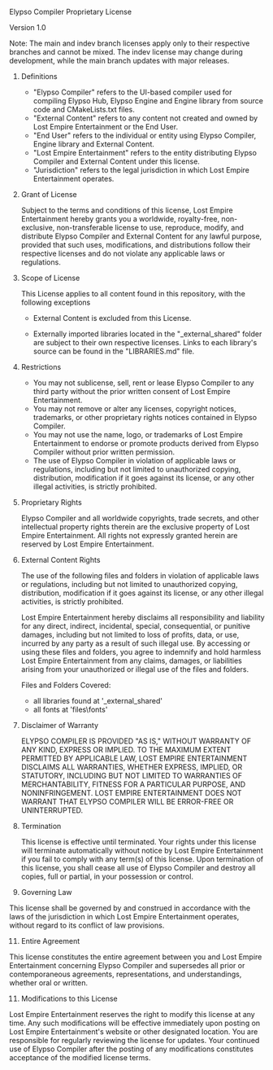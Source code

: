 Elypso Compiler Proprietary License

Version 1.0

Note: The main and indev branch licenses apply only to their respective branches and cannot be mixed. The indev license may change during development, while the main branch updates with major releases.

1. Definitions

   - "Elypso Compiler"  refers to the UI-based compiler used for compiling Elypso Hub, Elypso Engine and Engine library from source code and CMakeLists.txt files.
   - "External Content" refers to any content not created and owned by Lost Empire Entertainment or the End User.
   - "End User" refers to the individual or entity using Elypso Compiler, Engine library and External Content.
   - "Lost Empire Entertainment" refers to the entity distributing Elypso Compiler and External Content under this license.
   - "Jurisdiction" refers to the legal jurisdiction in which Lost Empire Entertainment operates.

2. Grant of License

   Subject to the terms and conditions of this license, Lost Empire Entertainment hereby grants you a worldwide, royalty-free, non-exclusive, non-transferable license to use, reproduce, modify, and distribute Elypso Compiler and External Content for any lawful purpose, provided that such uses, modifications, and distributions follow their respective licenses and do not violate any applicable laws or regulations.

3. Scope of License

   This License applies to all content found in this repository, with the following exceptions
   
   - External Content is excluded from this License.

   - Externally imported libraries located in the "_external_shared" folder are subject to their own respective licenses. Links to each library's source can be found in the "LIBRARIES.md" file.

4. Restrictions

   - You may not sublicense, sell, rent or lease Elypso Compiler to any third party without the prior written consent of Lost Empire Entertainment.
   - You may not remove or alter any licenses, copyright notices, trademarks, or other proprietary rights notices contained in Elypso Compiler.
   - You may not use the name, logo, or trademarks of Lost Empire Entertainment to endorse or promote products derived from Elypso Compiler without prior written permission.
   - The use of Elypso Compiler in violation of applicable laws or regulations, including but not limited to unauthorized copying, distribution, modification if it goes against its license, or any other illegal activities, is strictly prohibited.

6. Proprietary Rights

   Elypso Compiler and all worldwide copyrights, trade secrets, and other intellectual property rights therein are the exclusive property of Lost Empire Entertainment. All rights not expressly granted herein are reserved by Lost Empire Entertainment.

7. External Content Rights

   The use of the following files and folders in violation of applicable laws or regulations, including but not limited to unauthorized copying, distribution, modification if it goes against its license, or any other illegal activities, is strictly prohibited.

   Lost Empire Entertainment hereby disclaims all responsibility and liability for any direct, indirect, incidental, special, consequential, or punitive damages, including but not limited to loss of profits, data, or use, incurred by any party as a result of such illegal use. By accessing or using these files and folders, you agree to indemnify and hold harmless Lost Empire Entertainment from any claims, damages, or liabilities arising from your unauthorized or illegal use of the files and folders.

   Files and Folders Covered:
   - all libraries found at '_external_shared'
   - all fonts at 'files\fonts'

8. Disclaimer of Warranty

   ELYPSO COMPILER IS PROVIDED "AS IS," WITHOUT WARRANTY OF ANY KIND, EXPRESS OR IMPLIED. TO THE MAXIMUM EXTENT PERMITTED BY APPLICABLE LAW, LOST EMPIRE ENTERTAINMENT DISCLAIMS ALL WARRANTIES, WHETHER EXPRESS, IMPLIED, OR STATUTORY, INCLUDING BUT NOT LIMITED TO WARRANTIES OF MERCHANTABILITY, FITNESS FOR A PARTICULAR PURPOSE, AND NONINFRINGEMENT. LOST EMPIRE ENTERTAINMENT DOES NOT WARRANT THAT ELYPSO COMPILER WILL BE ERROR-FREE OR UNINTERRUPTED.

9. Termination

   This license is effective until terminated. Your rights under this license will terminate automatically without notice by Lost Empire Entertainment if you fail to comply with any term(s) of this license. Upon termination of this license, you shall cease all use of Elypso Compiler and destroy all copies, full or partial, in your possession or control.

10. Governing Law

   This license shall be governed by and construed in accordance with the laws of the jurisdiction in which Lost Empire Entertainment operates, without regard to its conflict of law provisions.

11. Entire Agreement

   This license constitutes the entire agreement between you and Lost Empire Entertainment concerning Elypso Compiler and supersedes all prior or contemporaneous agreements, representations, and understandings, whether oral or written.

11. Modifications to this License

   Lost Empire Entertainment reserves the right to modify this license at any time. Any such modifications will be effective immediately upon posting on Lost Empire Entertainment's website or other designated location. You are responsible for regularly reviewing the license for updates. Your continued use of Elypso Compiler after the posting of any modifications constitutes acceptance of the modified license terms.
